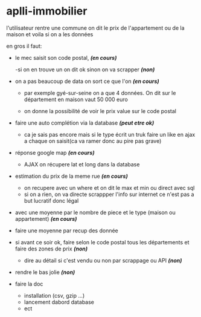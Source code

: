 # aplli-immobilier

l'utilisateur rentre une commune on dit le prix de l'appartement ou de la maison et voila si on a les données


en gros il faut:


  - le mec saisit son code postal, <em><strong>(en cours)</strong></em>
  
    -si on en trouve un on dit ok sinon on va scrapper <em><strong>(non)</strong></em>

  - on a pas beaucoup de data on sort ce que l'on <em><strong>(en cours)</strong></em>
  
    - par exemple gyé-sur-seine on a que 4 données. On dit sur le département en maison vaut 50 000 euro
    
    - on donne la possibilité de voir le prix value sur le code postal

  - faire une auto complétion via la database <em><strong>(peut etre ok)</strong></em>
    - ca je sais pas encore mais si le type écrit un truk faire un like en ajax a chaque on saisit(ca va ramer donc au pire pas grave)
    
  - réponse google map <em><strong>(en cours)</strong></em>
    - AJAX on récupere lat et long dans la database
  
  - estimation du prix de la meme rue <em><strong>(en cours)</strong></em>
    - on recupere avec un where et on dit le max et min ou direct avec sql
    - si on a rien, on va directe scrappper l'info sur internet ce n'est pas a but lucratif donc légal
    
  - avec une moyenne par le nombre de piece et le type (maison ou appartement) <em><strong>(en cours)</strong></em>
   - faire une moyenne par recup des donnée
   
  - si avant ce soir ok, faire selon le code postal tous les départements et faire des zones de prix <em><strong>(non)</strong></em>
    
    - dire au détail si c'est vendu ou non par scrappage ou API <em><strong>(non)</strong></em>
   
   
   - rendre le bas jolie <em><strong>(non)</strong></em>
   
   
  - faire la doc 
    - installation (csv, gzip ...)
    - lancement dabord database
    - ect
